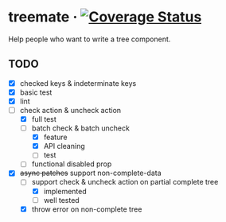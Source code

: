 # treemate · [![Coverage Status](https://coveralls.io/repos/github/07akioni/treemate/badge.svg)](https://coveralls.io/github/07akioni/treemate)

Help people who want to write a tree component.

## TODO
- [x] checked keys & indeterminate keys
- [x] basic test
- [x] lint
- [ ] check action & uncheck action
  - [x] full test
  - [ ] batch check & batch uncheck
    - [x] feature
    - [x] API cleaning
    - [ ] test
  - [ ] functional disabled prop
- [x] <del>async patches</del> support non-complete-data
  - [ ] support check & uncheck action on partial complete tree
    - [x] implemented
    - [ ] well tested
  - [x] throw error on non-complete tree
